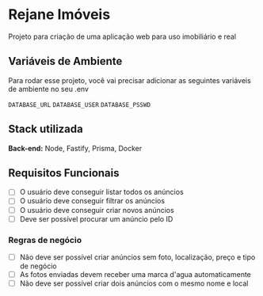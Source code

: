 
# Rejane Imóveis

Projeto para criação de uma aplicação web para uso imobiliário e real


## Variáveis de Ambiente

Para rodar esse projeto, você vai precisar adicionar as seguintes variáveis de ambiente no seu .env

`DATABASE_URL`
`DATABASE_USER`
`DATABASE_PSSWD`


## Stack utilizada

**Back-end:** Node, Fastify, Prisma, Docker


## Requisitos Funcionais

- [ ]  O usuário deve conseguir listar todos os anúncios
- [ ]  O usuário deve conseguir filtrar os anúncios
- [ ]  O usuário deve conseguir criar novos anúncios
- [ ]  Deve ser possível procurar um anúncio pelo ID

### Regras de negócio

- [ ]  Não deve ser possível criar anúncios sem foto, localização, preço e tipo de negócio
- [ ]  As fotos enviadas devem receber uma marca d'agua automaticamente
- [ ]  Não deve ser possível criar dois anúncios com o mesmo nome e local